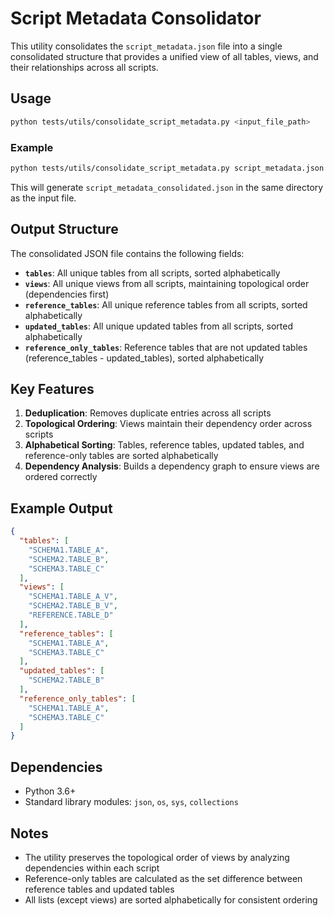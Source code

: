 # Script Metadata Consolidator

This utility consolidates the `script_metadata.json` file into a single consolidated structure that provides a unified view of all tables, views, and their relationships across all scripts.

## Usage

```bash
python tests/utils/consolidate_script_metadata.py <input_file_path>
```

### Example

```bash
python tests/utils/consolidate_script_metadata.py script_metadata.json
```

This will generate `script_metadata_consolidated.json` in the same directory as the input file.

## Output Structure

The consolidated JSON file contains the following fields:

- **`tables`**: All unique tables from all scripts, sorted alphabetically
- **`views`**: All unique views from all scripts, maintaining topological order (dependencies first)
- **`reference_tables`**: All unique reference tables from all scripts, sorted alphabetically
- **`updated_tables`**: All unique updated tables from all scripts, sorted alphabetically
- **`reference_only_tables`**: Reference tables that are not updated tables (reference_tables - updated_tables), sorted alphabetically

## Key Features

1. **Deduplication**: Removes duplicate entries across all scripts
2. **Topological Ordering**: Views maintain their dependency order across scripts
3. **Alphabetical Sorting**: Tables, reference tables, updated tables, and reference-only tables are sorted alphabetically
4. **Dependency Analysis**: Builds a dependency graph to ensure views are ordered correctly

## Example Output

```json
{
  "tables": [
    "SCHEMA1.TABLE_A",
    "SCHEMA2.TABLE_B",
    "SCHEMA3.TABLE_C"
  ],
  "views": [
    "SCHEMA1.TABLE_A_V",
    "SCHEMA2.TABLE_B_V",
    "REFERENCE.TABLE_D"
  ],
  "reference_tables": [
    "SCHEMA1.TABLE_A",
    "SCHEMA3.TABLE_C"
  ],
  "updated_tables": [
    "SCHEMA2.TABLE_B"
  ],
  "reference_only_tables": [
    "SCHEMA1.TABLE_A",
    "SCHEMA3.TABLE_C"
  ]
}
```

## Dependencies

- Python 3.6+
- Standard library modules: `json`, `os`, `sys`, `collections`

## Notes

- The utility preserves the topological order of views by analyzing dependencies within each script
- Reference-only tables are calculated as the set difference between reference tables and updated tables
- All lists (except views) are sorted alphabetically for consistent ordering
